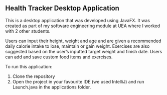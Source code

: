 ## Health Tracker Desktop Application

This is a desktop application that was developed using JavaFX. It was created as part of my software engineering module at UEA where I worked with 2 other students. 

Users can input their height, weight and age and are given a recommended daily calorie intake to lose, maintain or gain weight. Exercises are also suggested based on the user’s inputted target weight and finish date. Users can add and save custom food items and exercises.

To run this application:

1. Clone the repository
2. Open the project in your favourite IDE (we used IntelliJ) and run Launch.java in the applications folder.